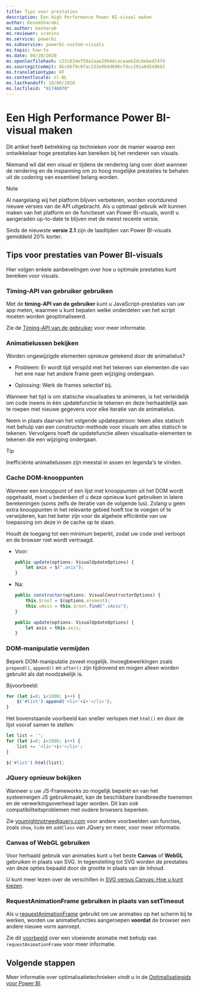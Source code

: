 ```yaml
---
title: Tips voor prestaties
description: Een High Performance Power BI-visual maken
author: KesemSharabi
ms.author: kesharab
ms.reviewer: sranins
ms.service: powerbi
ms.subservice: powerbi-custom-visuals
ms.topic: how-to
ms.date: 04/20/2020
ms.openlocfilehash: c22c634ef59a1aae2994dcacaae62dc8ebed7474
ms.sourcegitcommit: 6bc66f9c0fac132e004d096cfdcc191a04549683
ms.translationtype: HT
ms.contentlocale: nl-NL
ms.lasthandoff: 10/06/2020
ms.locfileid: "91746070"
---
```

# <a name="how-to-build-a-high-performance-power-bi-visual"></a>Een High Performance Power BI-visual maken
Dit artikel heeft betrekking op technieken voor de manier waarop een ontwikkelaar hoge prestaties kan bereiken bij het renderen van visuals. 

Niemand wil dat een visual er tijdens de rendering lang over doet wanneer de rendering en de inspanning om zo hoog mogelijke prestaties te behalen uit de codering van essentieel belang worden. 

> [!NOTE]
> Al naargelang wij het platform blijven verbeteren, worden voortdurend nieuwe versies van de API uitgebracht. Als u optimaal gebruik wilt kunnen maken van het platform en de functieset van Power BI-visuals, wordt u aangeraden up-to-date te blijven met de meest recente versie.
>
> Sinds de nieuwste **versie 2.1** zijn de laadtijden van Power BI-visuals gemiddeld 20% korter.

## <a name="power-bi-visual-performance-tips"></a>Tips voor prestaties van Power BI-visuals
Hier volgen enkele aanbevelingen over hoe u optimale prestaties kunt bereiken voor visuals. 

### <a name="use-user-timing-api"></a>Timing-API van gebruiker gebruiken
Met de **timing-API van de gebruiker** kunt u JavaScript-prestaties van uw app meten, waarmee u kunt bepalen welke onderdelen van het script moeten worden geoptimaliseerd.

Zie de [Timing-API van de gebruiker](https://msdn.microsoft.com/library/hh772738(v=vs.85).aspx) voor meer informatie.

### <a name="review-animation-loops"></a>Animatielussen bekijken
Worden ongewijzigde elementen opnieuw getekend door de animatielus? 

 - Probleem: Er wordt tijd verspild met het tekenen van elementen die van het ene naar het andere frame geen wijziging ondergaan.

 - Oplossing: Werk de frames selectief bij. 
 
Wanneer het tijd is om statische visualisaties te animeren, is het verleidelijk om code ineens in één updatefunctie te tekenen en deze herhaaldelijk aan te roepen met nieuwe gegevens voor elke iteratie van de animatielus.

Neem in plaats daarvan het volgende updatepatroon: teken alles statisch met behulp van een constructor-methode voor visuals om alles statisch te tekenen. Vervolgens hoeft de updatefunctie alleen visualisatie-elementen te tekenen die een wijziging ondergaan. 

   > [!TIP]
   > Inefficiënte animatielussen zijn meestal in assen en legenda's te vinden.

### <a name="cache-dom-nodes"></a>Cache DOM-knooppunten 
Wanneer een knooppunt of een lijst met knooppunten uit het DOM wordt opgehaald, moet u bedenken of u deze opnieuw kunt gebruiken in latere berekeningen (soms zelfs de iteratie van de volgende lus). Zolang u geen extra knooppunten in het relevante gebied hoeft toe te voegen of te verwijderen, kan het beter zijn voor de algehele efficiëntie van uw toepassing om deze in de cache op te slaan.

Houdt de toegang tot een minimum beperkt, zodat uw code snel verloopt en de browser niet wordt vertraagd. 

- Voor: 

   ```javascript
   public update(options: VisualUpdateOptions) { 
       let axis = $(".axis"); 
   }
   ```

- Na: 

   ```javascript
   public constructor(options: VisualConstructorOptions) { 
       this.$root = $(options.element); 
       this.xAxis = this.$root.find(".xAxis"); 
   } 
 
   public update(options: VisualUpdateOptions) { 
       let axis = this.axis; 
   }
   ```

### <a name="avoid-dom-manipulation"></a>DOM-manipulatie vermijden 
Beperk DOM-manipulatie zoveel mogelijk.  Invoegbewerkingen zoals `prepend()`, `append()` en `after()` zijn tijdrovend en mogen alleen worden gebruikt als dat noodzakelijk is.

Bijvoorbeeld:

  ```javascript
  for (let i=0; i<1000; i++) { 
      $('#list').append('<li>'+i+'</li>');
  }
  ```

Het bovenstaande voorbeeld kan sneller verlopen met `html()` en door de lijst vooraf samen te stellen: 

  ```javascript
  let list = ''; 
  for (let i=0; i<1000; i++) { 
      list += '<li>'+i+'</li>'; 
  } 

  $('#list').html(list); 
  ```

### <a name="reconsider-jquery"></a>JQuery opnieuw bekijken

Wanneer u uw JS-Frameworks zo mogelijk beperkt en van het systeemeigen JS gebruikmaakt, kan de beschikbare bandbreedte toenemen en de verwerkingsoverhead lager worden. Dit kan ook compatibiliteitsproblemen met oudere browsers beperken. 

Zie [youmightnotneedjquery.com](http://youmightnotneedjquery.com/) voor andere voorbeelden van functies, zoals `show`, `hide` en `addClass` van JQuery en meer, voor meer informatie.  

### <a name="use-canvas-or-webgl"></a>Canvas of WebGL gebruiken 
Voor herhaald gebruik van animaties kunt u het beste **Canvas** of **WebGL** gebruiken in plaats van SVG. In tegenstelling tot SVG worden de prestaties van deze opties bepaald door de grootte in plaats van de inhoud. 

U kunt meer lezen over de verschillen in [SVG versus Canvas: Hoe u kunt kiezen](/previous-versions/windows/internet-explorer/ie-developer/samples/gg193983(v=vs.85)). 

### <a name="use-requestanimationframe-instead-of-settimeout"></a>RequestAnimationFrame gebruiken in plaats van setTimeout 
Als u [requestAnimationFrame](https://www.w3.org/TR/animation-timing/) gebruikt om uw animaties op het scherm bij te werken, worden uw animatiefuncties aangeroepen **voordat** de browser een andere nieuwe vorm aanroept.

Zie dit [voorbeeld](https://testdrive-archive.azurewebsites.net/Graphics/RequestAnimationFrame/Default.html) over een vloeiende animatie met behulp van `requestAnimationFrame` voor meer informatie.

## <a name="next-steps"></a>Volgende stappen

Meer informatie over optimalisatietechnieken vindt u in de [Optimalisatiegids voor Power BI](../../guidance/power-bi-optimization.md).